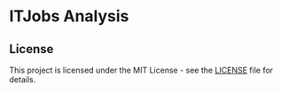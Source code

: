 # ITJobs Analysis
 
## License

This project is licensed under the MIT License - see the [LICENSE](LICENSE) file for details.
